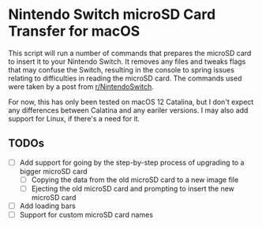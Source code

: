 # Nintendo Switch microSD Card Transfer for macOS

This script will run a number of commands that prepares the microSD card to insert it to your Nintendo Switch. It removes any files and tweaks flags that may confuse the Switch, resulting in the console to spring issues relating to difficulties in reading the microSD card. The commands used were taken by a post from [r/NintendoSwitch](https://www.reddit.com/r/NintendoSwitch/comments/emjvdf/how_to_transfer_sd_card_data_using_macos/).

For now, this has only been tested on macOS 12 Catalina, but I don't expect any differences between Calatina and any eariler versions. I may also add support for Linux, if there's a need for it.

## TODOs

- [ ] Add support for going by the step-by-step process of upgrading to a bigger microSD card
  - [ ] Copying the data from the old microSD card to a new image file
  - [ ] Ejecting the old microSD card and prompting to insert the new microSD card
- [ ] Add loading bars
- [ ] Support for custom microSD card names

